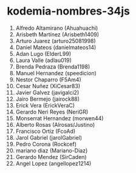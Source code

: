 # kodemia-nombres-34js

1. Alfredo Altamirano (Ahuahuachi)
2. Arisbeth Martínez (Arisbeth1409)
3. Arturo Juarez (arturo25081998)
4. Daniel Mateos (danielmateos14)
5. Adan Lugo (ElderL99)
6. Laura Valle (adlau019)
7. Brenda Pedraza (Brenda1198)
8. Manuel Hernandez (speedicion)
9. Nestor Chaparro (F5Am4)
10. Cesar Nuñez (XiCesar83)
11. Javier Galvez (javigalci2)
12. Jairo Bermejo (jairock88)
13. Erick Vera (ErickVeraC)
14. Gerardo Neri Reyes (NeriGR)
15. Monserrat Hernandez (morwen44)
16. Alberto Rosas (Alrosas/Justino)
17. Francisco Ortiz (FcoAd)
18. Jarol Gabriel (jarolGabriel)
19. Pedro Corona (Rockcef)
20. mariano diaz (Mariano-Diaz)
21. Gerardo Mendez (SirCaden)
22. Angel Lopez (angellopez1214)
